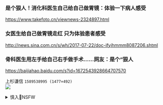 ### 是个狠人！消化科医生自己给自己做胃镜：体验一下病人感受
https://www.takefoto.cn/viewnews-2324897.html

### 女医生给自己做胃镜走红 只为体验患者感受
http://news.sina.com.cn/s/wh/2017-07-22/doc-ifyihmmm8087206.shtml

### 骨科医生用左手给自己右手做手术……网友：是个“狠人
https://baijiahao.baidu.com/s?id=1672543928664707570

上杉谦信
`1589538995 (1477×492)`<br>
![](https://pbs.twimg.com/profile_banners/957827856/1589538995)

<details><summary>慎入🔞NSFW</summary>

Not Safe For Work
![](https://upload.wikimedia.org/wikipedia/commons/thumb/d/d3/Biohazard_Symbol_Specification.png/210px-Biohazard_Symbol_Specification.png)

<details><summary><b>风险自理Use At Your Own Risk🈲</summary>

### 美国说病毒无法控制，zg要证明这是错的
https://cn.nytimes.com/china/20201102/china-covid-coronavirus/

`merlin_178876563_a2d1c427-4024-4d87-a307-145098178a85-master1050.jpg (1050×700)`<br>
![](https://static01.nyt.com/images/2020/10/30/world/30virus-china-3/merlin_178876563_a2d1c427-4024-4d87-a307-145098178a85-master1050.jpg)

</details>
</details>
